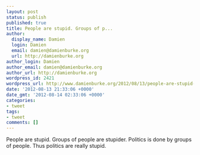 ```yaml
---
layout: post
status: publish
published: true
title: People are stupid. Groups of p...
author:
  display_name: Damien
  login: Damien
  email: damien@damienburke.org
  url: http://damienburke.org
author_login: Damien
author_email: damien@damienburke.org
author_url: http://damienburke.org
wordpress_id: 2421
wordpress_url: http://www.damienburke.org/2012/08/13/people-are-stupid-groups-of-p/
date: '2012-08-13 21:33:06 +0000'
date_gmt: '2012-08-14 02:33:06 +0000'
categories:
- tweet
tags:
- tweet
comments: []
---
```

<p>People are stupid. Groups of people are stupider. Politics is done by groups of people. Thus politics are really stupid.</p>
